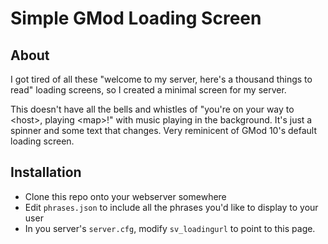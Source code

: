# Simple GMod Loading Screen

## About

I got tired of all these "welcome to my server, here's a thousand things to read" loading screens, so I created a minimal screen for my server.

This doesn't have all the bells and whistles of "you're on your way to \<host\>, playing \<map\>!" with music playing in the background. It's just a spinner and some text that changes. Very reminicent of GMod 10's default loading screen.

## Installation

* Clone this repo onto your webserver somewhere 
* Edit `phrases.json` to include all the phrases you'd like to display to your user
* In you server's `server.cfg`, modify `sv_loadingurl` to point to this page.

